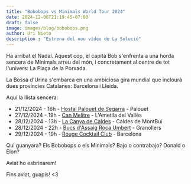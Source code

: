 ```yaml
---
title: "Bobobops vs Minimals World Tour 2024"
date: 2024-12-06T21:19:45-07:00
draft: false
image: images/blog/bobobops.png
author: Uri Nieto
description : "Estrena del nou vídeo de La Solució"
---
```


Ha arribat el Nadal. Aquest cop, el capità Bob s'enfrenta a una horda sencera de Minimals arreu del món, i concretament al centre de tot l'univers: La Plaça de la Porxada.

La Bossa d'Urina s'embarca en una ambiciosa gira mundial que inclourà dues províncies Catalanes: Barcelona i Lleida.

Aquí la llista sencera:
- 21/12/2024 - 16h - [Hostal Palouet de Segarra](https://maps.app.goo.gl/VVgkXqNtM19immUx6) - Palouet
- 27/12/2024 - 19h - [Can Melitre](https://maps.app.goo.gl/jSR3kQ4R27S8qdga7) - L'Ametlla del Vallès
- 28/12/2024 - 13h - [La Canya de Caldes](https://maps.app.goo.gl/XxyX6UEP9qzQEAc79) - Caldes de MontBui
- 28/12/2024 - 22h - [Bucs d'Assaig Roca Umbert](https://maps.app.goo.gl/6ssxpAs3Z863pTZdA) - Granollers
- 29/12/2024 - 19h - [Rouge Cocktail Club](https://maps.app.goo.gl/M2PMvMjRL8nAxhnS7) - Barcelona

Qui guanyarà? Els Bobobops o els Minimals? Bajo o contrabajo? Donald o Elon?

Aviat ho esbrinarem!

Fins aviat, guapis! <3
